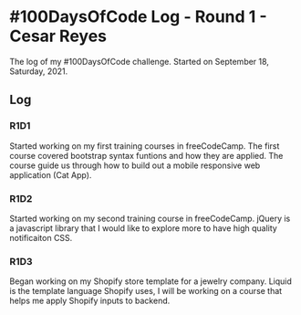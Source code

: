 # #100DaysOfCode Log - Round 1 - Cesar Reyes

The log of my #100DaysOfCode challenge. Started on September 18, Saturday, 2021.

## Log

### R1D1
Started working on my first training courses in freeCodeCamp. The first course covered bootstrap syntax funtions and how they are applied. The course guide us through how to build out a mobile responsive web application (Cat App).

### R1D2
Started working on my second training course in freeCodeCamp. jQuery is a javascript library that I would like to explore more to have high quality notificaiton CSS.

### R1D3
Began working on my Shopify store template for a jewelry company. Liquid is the template language Shopify uses, I will be working on a course that helps me apply Shopify inputs to backend. 


